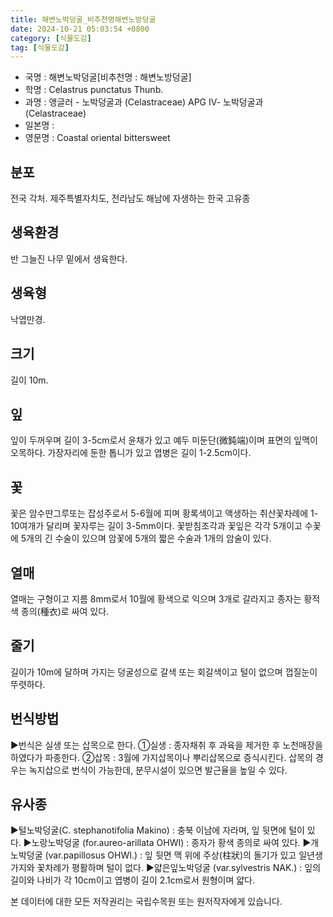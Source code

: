 ```yaml
---
title: 해변노박덩굴_비추천명해변노방덩굴
date: 2024-10-21 05:03:54 +0800
category: [식물도감]
tag: [식물도감]
---
```




- 국명 : 해변노박덩굴[비추천명 : 해변노방덩굴]
- 학명 : Celastrus punctatus Thunb.
- 과명 : 앵글러 - 노박덩굴과 (Celastraceae) APG Ⅳ- 노박덩굴과 (Celastraceae)
- 일본명 : 
- 영문명 : Coastal oriental bittersweet


## 분포
전국 각처. 제주특별자치도, 전라남도 해남에 자생하는 한국 고유종
## 생육환경
반 그늘진 나무 밑에서 생육한다.
## 생육형
낙엽만경.
## 크기
길이 10m.
## 잎
잎이 두꺼우며 길이 3-5cm로서 윤채가 있고 예두 미둔단(微鈍端)이며 표면의 잎맥이 오목하다. 가장자리에 둔한 톱니가 있고 엽병은 길이 1-2.5cm이다.
## 꽃
꽃은 암수딴그루또는 잡성주로서 5-6월에 피며 황록색이고 액생하는 취산꽃차례에 1-10여개가 달리며 꽃자루는 길이 3-5mm이다. 꽃받침조각과 꽃잎은 각각 5개이고 수꽃에 5개의 긴 수술이 있으며 암꽃에 5개의 짧은 수술과 1개의 암술이 있다.
## 열매
열매는 구형이고 지름 8mm로서 10월에 황색으로 익으며 3개로 갈라지고 종자는 황적색 종의(種衣)로 싸여 있다.
## 줄기
길이가 10m에 달하며 가지는 덩굴성으로 갈색 또는 회갈색이고 털이 없으며 껍질눈이 뚜렷하다.
## 번식방법
▶번식은 실생 또는 삽목으로 한다. ①실생 : 종자채취 후 과육을 제거한 후 노천매장을 하였다가 파종한다. ②삽목 : 3월에 가지삽목이나 뿌리삽목으로 증식시킨다. 삽목의 경우는 녹지삽으로 번식이 가능한데, 분무시설이 있으면 발근율을 높일 수 있다.
## 유사종
▶털노박덩굴(C. stephanotifolia Makino) : 충북 이남에 자라며, 잎 뒷면에 털이 있다.▶노랑노박덩굴 (for.aureo-arillata OHWI) : 종자가 황색 종의로 싸여 있다.▶개노박덩굴 (var.papillosus OHWI.) : 잎 뒷면 맥 위에 주상(柱狀)의 돌기가 있고 일년생가지와 꽃차례가 평활하며 털이 없다. ▶얇은잎노박덩굴 (var.sylvestris NAK.) : 잎의 길이와 나비가 각 10cm이고 엽병이 길이 2.1cm로서 원형이며 얇다.






본 데이터에 대한 모든 저작권리는 국립수목원 또는 원저작자에게 있습니다.
